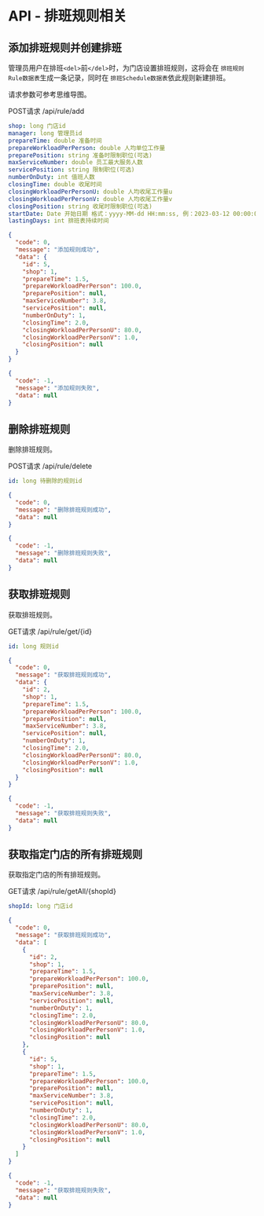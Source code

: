 # API - 排班规则相关

## 添加排班规则并创建排班

管理员用户在排班`<del>`前`</del>`时，为门店设置排班规则，这将会在 ``排班规则Rule数据表``生成一条记录，同时在 ``排班Schedule数据表``依此规则新建排班。

请求参数可参考思维导图。

POST请求 /api/rule/add

```yaml
shop: long 门店id
manager: long 管理员id
prepareTime: double 准备时间
prepareWorkloadPerPerson: double 人均单位工作量
preparePosition: string 准备时限制职位(可选)
maxServiceNumber: double 员工最大服务人数
servicePosition: string 限制职位(可选)
numberOnDuty: int 值班人数
closingTime: double 收尾时间
closingWorkloadPerPersonU: double 人均收尾工作量u
closingWorkloadPerPersonV: double 人均收尾工作量v
closingPosition: string 收尾时限制职位(可选)
startDate: Date 开始日期 格式：yyyy-MM-dd HH:mm:ss, 例：2023-03-12 00:00:00
lastingDays: int 排班表持续时间
```

```json
{
  "code": 0,
  "message": "添加规则成功",
  "data": {
    "id": 5,
    "shop": 1,
    "prepareTime": 1.5,
    "prepareWorkloadPerPerson": 100.0,
    "preparePosition": null,
    "maxServiceNumber": 3.8,
    "servicePosition": null,
    "numberOnDuty": 1,
    "closingTime": 2.0,
    "closingWorkloadPerPersonU": 80.0,
    "closingWorkloadPerPersonV": 1.0,
    "closingPosition": null
  }
}
```

```json
{
  "code": -1,
  "message": "添加规则失败",
  "data": null
}
```

## 删除排班规则

删除排班规则。

POST请求 /api/rule/delete

```yaml
id: long 待删除的规则id
```

```json
{
  "code": 0,
  "message": "删除排班规则成功",
  "data": null
}
```

```json
{
  "code": -1,
  "message": "删除排班规则失败",
  "data": null
}
```

## 获取排班规则

获取排班规则。

GET请求 /api/rule/get/{id}

```yaml
id: long 规则id
```

```json
{
  "code": 0,
  "message": "获取排班规则成功",
  "data": {
    "id": 2,
    "shop": 1,
    "prepareTime": 1.5,
    "prepareWorkloadPerPerson": 100.0,
    "preparePosition": null,
    "maxServiceNumber": 3.8,
    "servicePosition": null,
    "numberOnDuty": 1,
    "closingTime": 2.0,
    "closingWorkloadPerPersonU": 80.0,
    "closingWorkloadPerPersonV": 1.0,
    "closingPosition": null
  }
}
```

```json
{
  "code": -1,
  "message": "获取排班规则失败",
  "data": null
}
```

## 获取指定门店的所有排班规则

获取指定门店的所有排班规则。

GET请求 /api/rule/getAll/{shopId}

```yaml
shopId: long 门店id
```

```json
{
  "code": 0,
  "message": "获取排班规则成功",
  "data": [
    {
      "id": 2,
      "shop": 1,
      "prepareTime": 1.5,
      "prepareWorkloadPerPerson": 100.0,
      "preparePosition": null,
      "maxServiceNumber": 3.8,
      "servicePosition": null,
      "numberOnDuty": 1,
      "closingTime": 2.0,
      "closingWorkloadPerPersonU": 80.0,
      "closingWorkloadPerPersonV": 1.0,
      "closingPosition": null
    },
    {
      "id": 5,
      "shop": 1,
      "prepareTime": 1.5,
      "prepareWorkloadPerPerson": 100.0,
      "preparePosition": null,
      "maxServiceNumber": 3.8,
      "servicePosition": null,
      "numberOnDuty": 1,
      "closingTime": 2.0,
      "closingWorkloadPerPersonU": 80.0,
      "closingWorkloadPerPersonV": 1.0,
      "closingPosition": null
    }
  ]
}
```

```json
{
  "code": -1,
  "message": "获取排班规则失败",
  "data": null
}
```
